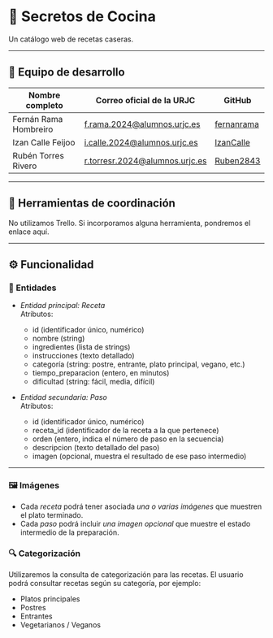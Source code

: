# 🍴 Secretos de Cocina

Un catálogo web de recetas caseras.

---

## 👥 Equipo de desarrollo

| Nombre completo         | Correo oficial de la URJC                | GitHub      |
|-------------------------|------------------------------------------|-------------|
| Fernán Rama Hombreiro   | f.rama.2024@alumnos.urjc.es              | [fernanrama](https://github.com/fernanrama) |
| Izan Calle Feijoo       | i.calle.2024@alumnos.urjc.es             | [IzanCalle](https://github.com/IzanCalle)   |
| Rubén Torres Rivero     | r.torresr.2024@alumnos.urjc.es           | [Ruben2843](https://github.com/Ruben2843)   |

---

## 📌 Herramientas de coordinación

No utilizamos Trello. 
Si incorporamos alguna herramienta, pondremos el enlace aquí.

---

## ⚙️ Funcionalidad

### 🔹 Entidades

- *Entidad principal: Receta*  
  Atributos:  
  - id (identificador único, numérico)  
  - nombre (string)  
  - ingredientes (lista de strings)  
  - instrucciones (texto detallado)  
  - categoría (string: postre, entrante, plato principal, vegano, etc.)  
  - tiempo_preparacion (entero, en minutos)  
  - dificultad (string: fácil, media, difícil)  

- *Entidad secundaria: Paso*  
  Atributos:  
  - id (identificador único, numérico)  
  - receta_id (identificador de la receta a la que pertenece)  
  - orden (entero, indica el número de paso en la secuencia)  
  - descripcion (texto detallado del paso)  
  - imagen (opcional, muestra el resultado de ese paso intermedio)  

---

### 🖼️ Imágenes

- Cada *receta* podrá tener asociada *una o varias imágenes* que muestren el plato terminado.  
- Cada *paso* podrá incluir *una imagen opcional* que muestre el estado intermedio de la preparación.  

### 🔍 Categorización
Utilizaremos la consulta de categorización para las recetas. 
El usuario podrá consultar recetas según su categoría, por ejemplo: 

- Platos principales  
- Postres  
- Entrantes  
- Vegetarianos / Veganos
